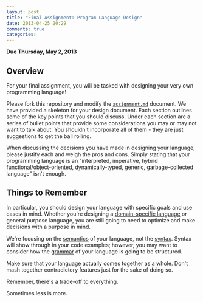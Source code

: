 ```yaml
---
layout: post
title: "Final Assignment: Program Language Design"
date: 2013-04-25 20:29
comments: true
categories: 
---
```


**Due Thursday, May 2, 2013**

## Overview

For your final assignment, you will be tasked with designing your very own programming language!

Please fork this repository and modify the [`assignment.md`](/assignment.md) document. We have provided a skeleton for your design document. Each section outlines some of the key points that you should discuss. Under each section are a series of bullet points that provide some considerations you may or may not want to talk about. You shouldn't incorporate all of them - they are just suggestions to get the ball rolling.

When discussing the decisions you have made in designing your language, please justify each and weigh the pros and cons. Simply stating that your programming language is an "interpreted, imperative, hybrid functional/object-oriented, dynamically-typed, generic, garbage-collected language" isn't enough.

## Things to Remember

In particular, you should design your language with specific goals and use cases in mind. Whether you're designing a [domain-specific language][dsl] or general purpose language, you are still going to need to optimize and make decisions with a purpose in mind.

We're focusing on the [semantics][] of your language, not the [syntax][]. Syntax will show through in your code examples; however, you may want to consider how the [grammar][] of your language is going to be structured.

Make sure that your language actually comes together as a whole. Don't mash together contradictory features just for the sake of doing so.

Remember, there's a trade-off to everything.

Sometimes less is more.

[dsl]: http://en.wikipedia.org/wiki/Domain-specific_language
[semantics]: http://en.wikipedia.org/wiki/Semantics#Computer_science
[syntax]: http://en.wikipedia.org/wiki/Syntax_(logic)
[grammar]: http://en.wikipedia.org/wiki/Chomsky_hierarchy
